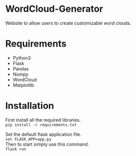 # WordCloud-Generator
Website to allow users to create customizable word clouds.

# Requirements
* Python3
* Flask
* Pandas
* Numpy
* WordCloud
* Matplotlib

# Installation
First install all the required libraries.<br>
`pip install -r requirements.txt`

Set the default flask application file.<br>
`set FLASK_APP=app.py`<br>
Then to start simply use this command.<br>
`flask run`
